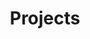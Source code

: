 ---
title: Projects
layout: Card
items:
  - text: vue-power-admin
    link: https://github.com/zhou-tao/vue-power-admin
    description: admin template for vue3 admin template for vue3 admin template for vue3 admin template for vue3 admin template for vue3
    icon: 
      src: /vue.svg

  - text: vitepress-theme-me
    link: https://github.com/zhou-tao/vitepress-theme-me
    description: vitepress theme for personal website
    icon: 
      src: /markdown.svg

  - text: vite-plugin-env-parser
    link: https://github.com/zhou-tao/vite-plugin-env-parser
    description: vite plugin for env type parse
    icon: 
      src: /vite.svg
---